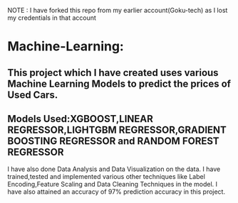 NOTE : I have forked this repo from my earlier account(Goku-tech) as I lost my credentials in that account

# Machine-Learning:
## This project which I have created uses various Machine Learning Models to predict the prices of Used Cars.
## Models Used:XGBOOST,LINEAR REGRESSOR,LIGHTGBM REGRESSOR,GRADIENT BOOSTING REGRESSOR and RANDOM FOREST REGRESSOR
I have also done Data Analysis and Data Visualization on the data.
I have trained,tested and implemented various other techniques like Label Encoding,Feature Scaling and Data Cleaning Techniques in the model.
I have also attained an accuracy of 97% prediction accuracy in this project.
